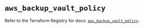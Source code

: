 # `aws_backup_vault_policy`

Refer to the Terraform Registry for docs: [`aws_backup_vault_policy`](https://registry.terraform.io/providers/hashicorp/aws/6.3.0/docs/resources/backup_vault_policy).

